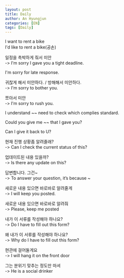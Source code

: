 ```yaml
---
layout: post
title: Daily
author: An Hyungjun
categories: [EN]
tags: [Daily]
---
```



I want to rent a bike  
I'd like to rent a bike(공손)  

일정을 촉박하게 줘서 미안  
-> I'm sorry I gave you a tight deadline.  

I'm sorry for late response.

귀찮게 해서 미안하다. / 방해해서 미안하다.  
-> I'm sorry to bother you.

쪼아서 미안  
-> I'm sorry to rush you.

I understand ~~ need to check which complies standard.

Could you give me ~~ that I gave you?  

Can I give it back to U?

현재 진행 상황좀 알려줄래?  
-> Can I check the current status of this?  

업데이트된 내용 있을까?  
-> Is there any update on this?

답변합니다. 그건~  
-> To answer your question, it’s because ~

새로운 내용 있으면 바로바로 알려줄게  
-> I will keep you posted.

새로운 내용 있으면 바로바로 알려줘  
-> Please, keep me posted

내가 이 서류를 작성해야 하나요?  
-> Do I have to fill out this form?

왜 내가 이 서류를 작성해야 하나요?  
-> Why do I have to fill out this form?

현관에 걸어둘게요  
-> I will hang it on the front door

그는 분위기 맞추는 정도만 마셔  
-> He is a social drinker
